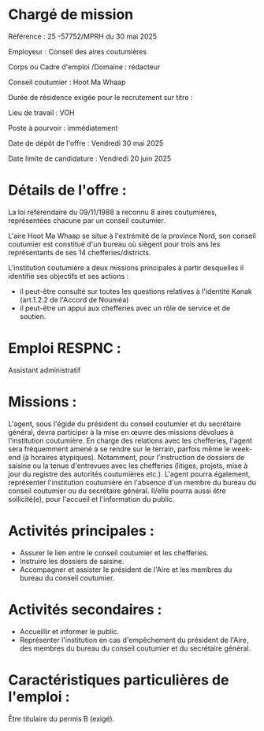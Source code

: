 # Chargé de mission

Référence : 25 -57752/MPRH du 30 mai 2025

Employeur : Conseil des aires coutumières

Corps ou Cadre d'emploi /Domaine : rédacteur

Conseil coutumier : Hoot Ma Whaap

Durée de résidence exigée pour le recrutement sur titre :

Lieu de travail : VOH

Poste à pourvoir : immédiatement

Date de dépôt de l'offre : Vendredi 30 mai 2025

Date limite de candidature : Vendredi 20 juin 2025

# Détails de l'offre :

La loi référendaire du 09/11/1988 a reconnu 8 aires coutumières, représentées chacune par un conseil coutumier.

L'aire Hoot Ma Whaap se situe à l'extrémité de la province Nord, son conseil coutumier est constitué d'un bureau où siègent pour trois ans les représentants de ses 14 chefferies/districts.

L'institution coutumière a deux missions principales à partir desquelles il identifie ses objectifs et ses actions :

- il peut-être consulté sur toutes les questions relatives à l'identité Kanak (art.1.2.2 de l'Accord de Nouméa)
- il peut-être un appui aux chefferies avec un rôle de service et de soutien.

# Emploi RESPNC :

Assistant administratif

# Missions :

L'agent, sous l'égide du président du conseil coutumier et du secrétaire général, devra participer à la mise en œuvre des missions dévolues à l'institution coutumière. En charge des relations avec les chefferies, l'agent sera fréquemment amené à se rendre sur le terrain, parfois même le week-end (à horaires atypiques). Notamment, pour l'instruction de dossiers de saisine ou la tenue d'entrevues avec les chefferies (litiges, projets, mise à jour du registre des autorités coutumières etc.). L'agent pourra également, représenter l'institution coutumière en l'absence d'un membre du bureau du conseil coutumier ou du secrétaire général. Il/elle pourra aussi être sollicité(e), pour l'accueil et l'information du public.

# Activités principales :

- Assurer le lien entre le conseil coutumier et les chefferies.
- Instruire les dossiers de saisine.
- Accompagner et assister le président de l'Aire et les membres du bureau du conseil coutumier.

# Activités secondaires :

- Accueillir et informer le public.
- Représenter l'institution en cas d'empêchement du président de l'Aire, des membres du bureau du conseil coutumier et du secrétaire général.

# Caractéristiques particulières de l'emploi :

Être titulaire du permis B (exigé).